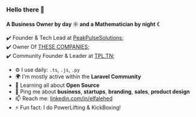 ### Hello there 👋

#### A Business Owner by day ☼ and a Mathematician by night ☾

✔️ Founder & Tech Lead at [PeakPulseSolutions](https://linkedin.com/company/peakpulsesol/);<br>
✔️ Owner Of [THESE COMPANIES](https://mohamedelfaleh.com/companies-projects/);<br>
✔️ Community Founder & Leader at [TPL.TN](https://linktr.ee/tpl.tn);<br>

- ⚙️ I use daily: `.ts`, `.js`, `.py`
- 🌍 I'm mostly active within the **Laravel Community**
- 🌱 Learning all about **Open Source**
- 💬 Ping me about **business**, **startups**, **branding**, **sales**, **product design**
- 📫 Reach me: [linkedin.com/in/elfalehed](https://linkedin.com/in/elfalehed)
- ⚡️ Fun fact: I do PowerLifting & KickBoxing! 
